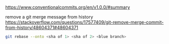 https://www.conventionalcommits.org/en/v1.0.0/#summary

remove a git merge message from history 
https://stackoverflow.com/questions/17577409/git-remove-merge-commit-from-history/48604371#48604371
```bash
git rebase --onto <sha of 1> <sha of 2> <blue branch>
```

```mermaid

```